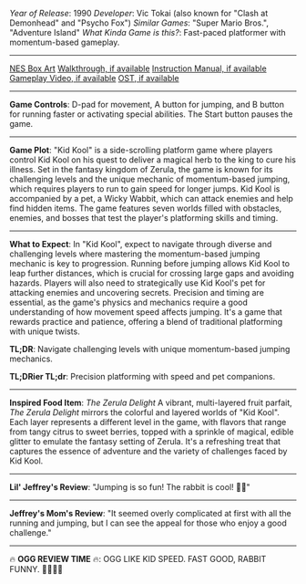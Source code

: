 *Year of Release*: 1990
*Developer*: Vic Tokai (also known for "Clash at Demonhead" and "Psycho Fox")
*Similar Games*: "Super Mario Bros.", "Adventure Island"
*What Kinda Game is this?*: Fast-paced platformer with momentum-based gameplay.

---
[NES Box Art](https://www.google.com/search?tbm=isch&q=NES+Box+Art+Kid+Kool) 
[Walkthrough, if available](https://www.google.com/search?q=Walkthrough+NES+Kid+Kool)
[Instruction Manual, if available](https://www.google.com/search?q=NES+Instruction+Manual+Kid+Kool)
[Gameplay Video, if available](https://www.youtube.com/results?search_query=gameplay+NES+Kid+Kool) 
[OST, if available](https://www.youtube.com/results?search_query=NES+Kid+Kool+OST)

- - -
**Game Controls**:
D-pad for movement, A button for jumping, and B button for running faster or activating special abilities. The Start button pauses the game.

- - -
**Game Plot**: 
"Kid Kool" is a side-scrolling platform game where players control Kid Kool on his quest to deliver a magical herb to the king to cure his illness. Set in the fantasy kingdom of Zerula, the game is known for its challenging levels and the unique mechanic of momentum-based jumping, which requires players to run to gain speed for longer jumps. Kid Kool is accompanied by a pet, a Wicky Wabbit, which can attack enemies and help find hidden items. The game features seven worlds filled with obstacles, enemies, and bosses that test the player's platforming skills and timing.

- - -
**What to Expect**: 
In "Kid Kool", expect to navigate through diverse and challenging levels where mastering the momentum-based jumping mechanic is key to progression. Running before jumping allows Kid Kool to leap further distances, which is crucial for crossing large gaps and avoiding hazards. Players will also need to strategically use Kid Kool's pet for attacking enemies and uncovering secrets. Precision and timing are essential, as the game's physics and mechanics require a good understanding of how movement speed affects jumping. It's a game that rewards practice and patience, offering a blend of traditional platforming with unique twists.

**TL;DR**:
Navigate challenging levels with unique momentum-based jumping mechanics.

**TL;DRier TL;dr**: 
Precision platforming with speed and pet companions.

---
**Inspired Food Item**: *The Zerula Delight*
A vibrant, multi-layered fruit parfait, *The Zerula Delight* mirrors the colorful and layered worlds of "Kid Kool". Each layer represents a different level in the game, with flavors that range from tangy citrus to sweet berries, topped with a sprinkle of magical, edible glitter to emulate the fantasy setting of Zerula. It's a refreshing treat that captures the essence of adventure and the variety of challenges faced by Kid Kool.

---
**Lil' Jeffrey's Review**: "Jumping is so fun! The rabbit is cool! 🐰😄"

---
**Jeffrey's Mom's Review**: "It seemed overly complicated at first with all the running and jumping, but I can see the appeal for those who enjoy a good challenge."

---
🔥 **OGG REVIEW TIME** 🔥: OGG LIKE KID SPEED. FAST GOOD, RABBIT FUNNY. 🏃‍♂️🐰💨